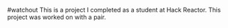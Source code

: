 #watchout
This is a project I completed as a student at Hack Reactor. This project was worked on with a pair.
